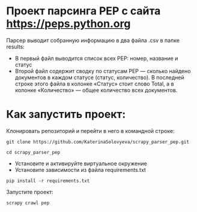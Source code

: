 # Проект парсинга PEP с сайта https://peps.python.org
Парсер выводит собранную информацию в два файла .csv в папке results:
- В первый файл выводится список всех PEP: номер, название и статус
- Второй файл содержит сводку по статусам PEP — сколько найдено документов в каждом статусе (статус, количество). В последней строке этого файла в колонке «Статус» стоит слово Total, а в колонке «Количество» — общее количество всех документов.

# Как запустить проект:

Клонировать репозиторий и перейти в него в командной строке:
```
git clone https://github.com/KaterinaSolovyeva/scrapy_parser_pep.git

```
```
cd scrapy_parser_pep
```
- Установите и активируйте виртуальное окружение
- Установите зависимости из файла requirements.txt
```
pip install -r requirements.txt
```
Запустите проект:
```
scrapy crawl pep

```

